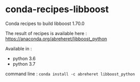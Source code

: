 # conda-recipes-libboost
Conda recipes to build libboost 1.70.0

The result of recipes is available here : https://anaconda.org/abreheret/libboost_python

Available in :
 - python 3.6
 - python 3.7

command line : `conda install -c abreheret libboost_python`
